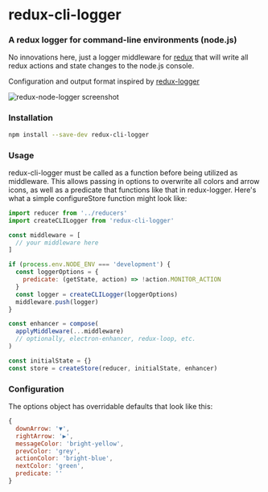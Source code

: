 # redux-cli-logger

### A redux logger for command-line environments (node.js)

No innovations here, just a logger middleware for
[redux](https://github.com/rackt/redux) that will write all redux actions and
state changes to the node.js console.

Configuration and output format inspired by [redux-logger](https://github.com/fcomb/redux-logger)

![redux-node-logger screenshot](https://cloud.githubusercontent.com/assets/9889378/9400145/f321b9fe-478b-11e5-9f77-b08baf9573b9.png
"A Redux Logger for Node Environments")

### Installation

```bash
npm install --save-dev redux-cli-logger
```

### Usage

redux-cli-logger must be called as a function before being utilized as
middleware. This allows passing in options to overwrite all colors and arrow
icons, as well as a predicate that functions like that in redux-logger. Here's
what a simple configureStore function might look like:

```javascript
import reducer from '../reducers'
import createCLILogger from 'redux-cli-logger'

const middleware = [
  // your middleware here
]

if (process.env.NODE_ENV === 'development') {
  const loggerOptions = {
    predicate: (getState, action) => !action.MONITOR_ACTION
  }
  const logger = createCLILogger(loggerOptions)
  middleware.push(logger)
}

const enhancer = compose(
  applyMiddleware(...middleware)
  // optionally, electron-enhancer, redux-loop, etc.
)

const initialState = {}
const store = createStore(reducer, initialState, enhancer)
```

### Configuration

The options object has overridable defaults that look like this:

```javascript
{
  downArrow: '▼',
  rightArrow: '▶',
  messageColor: 'bright-yellow',
  prevColor: 'grey',
  actionColor: 'bright-blue',
  nextColor: 'green',
  predicate: ''
}
```

